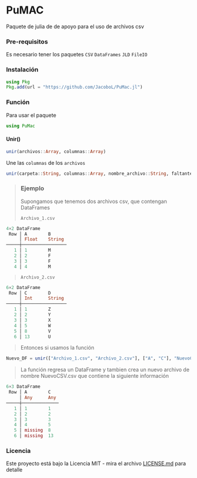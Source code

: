 # PuMAC

Paquete de julia de de apoyo para el uso de archivos csv

### Pre-requisitos 

Es necesario tener los paquetes 
`CSV`
`DataFrames`
`JLD`
`FileIO`

### Instalación 

```julia
using Pkg
Pkg.add(url = "https://github.com/JacoboL/PuMac.jl")
```
### Función

Para usar el paquete
```julia
using PuMac
```
#### Unir()
```julia
unir(archivos::Array, columnas::Array)
```
Une las `columnas` de los `archivos`

```julia
unir(carpeta::String, columnas::Array, nombre_archivo::String, faltantes::Bool = true)
```
>### Ejemplo 
>Supongamos que tenemos dos archivos csv, que contengan DataFrames
>
>`Archivo_1.csv`
```julia
4×2 DataFrame
 Row │ A        B      
     │ Float    String    
─────┼─────────────────
   1 │ 1        M      
   2 │ 2        F      
   3 │ 3        F      
   4 │ 4        M      
```
>`Archivo_2.csv`
```julia   
6×2 DataFrame
 Row │ C        D      
     │ Int      String    
─────┼─────────────────
   1 │ 1        Z      
   2 │ 2        Y      
   3 │ 3        X      
   4 │ 5        W      
   5 │ 8        V
   6 │ 13       U
```
>
>Entonces si usamos la función
```julia
Nuevo_DF = unir(["Archivo_1.csv", "Archivo_2.csv"], ["A", "C"], "NuevoCSV.csv")
```
>La función regresa un DataFrame y tambien crea un nuevo archivo de nombre NuevoCSV.csv que contiene la siguiente información 
```julia
6×3 DataFrame
 Row │ A        C   
     │ Any      Any    
─────┼──────────────
   1 │ 1        1
   2 │ 2        2
   3 │ 3        3
   4 │ 4        5
   5 │ missing  8
   6 │ missing  13    
```
>
### Licencia 

Este proyecto está bajo la Licencia MIT - mira el archivo [LICENSE.md](LICENSE.md) para detalle
